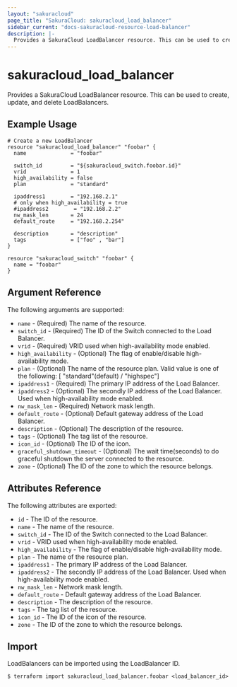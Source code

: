 ```yaml
---
layout: "sakuracloud"
page_title: "SakuraCloud: sakuracloud_load_balancer"
sidebar_current: "docs-sakuracloud-resource-load-balancer"
description: |-
  Provides a SakuraCloud LoadBalancer resource. This can be used to create, update, and delete LoadBalancers.
---
```


# sakuracloud\_load\_balancer

Provides a SakuraCloud LoadBalancer resource. This can be used to create, update, and delete LoadBalancers.

## Example Usage

```hcl
# Create a new LoadBalancer
resource "sakuracloud_load_balancer" "foobar" {
  name              = "foobar"
  
  switch_id         = "${sakuracloud_switch.foobar.id}"
  vrid              = 1
  high_availability = false
  plan              = "standard"
  
  ipaddress1        = "192.168.2.1"
  # only when high_availability = true 
  #ipaddress2        = "192.168.2.2"
  nw_mask_len       = 24
  default_route     = "192.168.2.254"
  
  description       = "description"
  tags              = ["foo" , "bar"]
}

resource "sakuracloud_switch" "foobar" {
  name = "foobar"
}
```

## Argument Reference

The following arguments are supported:

* `name` - (Required) The name of the resource.
* `switch_id` - (Required) The ID of the Switch connected to the Load Balancer.
* `vrid` - (Required) VRID used when high-availability mode enabled.
* `high_availability` - (Optional) The flag of enable/disable high-availability mode.
* `plan` - (Optional) The name of the resource plan.
Valid value is one of the following: [ "standard"(default) / "highspec"]
* `ipaddress1` - (Required) The primary IP address of the Load Balancer.
* `ipaddress2` - (Optional) The secondly IP address of the Load Balancer. Used when high-availability mode enabled.
* `nw_mask_len` - (Required) Network mask length.
* `default_route` - (Optional) Default gateway address of the Load Balancer.	 
* `description` - (Optional) The description of the resource.
* `tags` - (Optional) The tag list of the resource.
* `icon_id` - (Optional) The ID of the icon.
* `graceful_shutdown_timeout` - (Optional) The wait time(seconds) to do graceful shutdown the server connected to the resource.
* `zone` - (Optional) The ID of the zone to which the resource belongs.

## Attributes Reference

The following attributes are exported:

* `id` - The ID of the resource.
* `name` - The name of the resource.
* `switch_id` - The ID of the Switch connected to the Load Balancer.
* `vrid` - VRID used when high-availability mode enabled.
* `high_availability` - The flag of enable/disable high-availability mode.
* `plan` - The name of the resource plan. 
* `ipaddress1` - The primary IP address of the Load Balancer.
* `ipaddress2` - The secondly IP address of the Load Balancer. Used when high-availability mode enabled.
* `nw_mask_len` - Network mask length.
* `default_route` - Default gateway address of the Load Balancer.	 
* `description` - The description of the resource.
* `tags` - The tag list of the resource.
* `icon_id` - The ID of the icon of the resource.
* `zone` - The ID of the zone to which the resource belongs.

## Import

LoadBalancers can be imported using the LoadBalancer ID.

```
$ terraform import sakuracloud_load_balancer.foobar <load_balancer_id>
```
